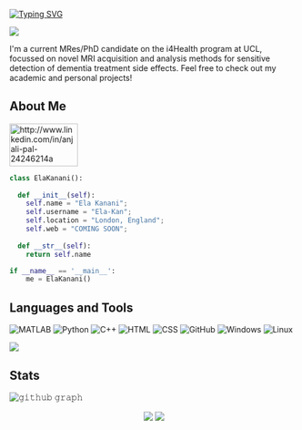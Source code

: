 [![Typing SVG](https://readme-typing-svg.herokuapp.com?font=Baloo+2&size=40&color=000000&width=397&height=69&lines=Hi!+I'm+Ela+%F0%9F%91%8B)](https://git.io/typing-svg)


![](https://komarev.com/ghpvc/?username=Ela-Kan&style=for-the-badge)

I'm a current MRes/PhD candidate on the i4Health program at UCL, focussed on novel MRI acquisition and analysis methods for sensitive detection of dementia treatment side effects. Feel free to check out my academic and personal projects!


## About Me

<a href="https://www.linkedin.com/in/ela-kanani/" target="blank"><img align="center" src="https://upload.wikimedia.org/wikipedia/commons/0/01/LinkedIn_Logo.svg" alt="http://www.linkedin.com/in/anjali-pal-24246214a" height="75" width="120" /></a>
</p>

```python
class ElaKanani():
    
  def __init__(self):
    self.name = "Ela Kanani";
    self.username = "Ela-Kan";
    self.location = "London, England";
    self.web = "COMING SOON";
  
  def __str__(self):
    return self.name

if __name__ == '__main__':
    me = ElaKanani()
```

## Languages and Tools
![MATLAB](https://img.shields.io/badge/MATLAB-3776AB?style=for-the-badge&logo=MATLAB&logoColor=white)
![Python](https://img.shields.io/badge/Python-3776AB?style=for-the-badge&logo=python&logoColor=white)
![C++](https://img.shields.io/badge/-c++-044F88?logo=c%2B%2B&style=for-the-badge)
![HTML](https://img.shields.io/badge/HTML-239120?style=for-the-badge&logo=html5&logoColor=white)
![CSS](https://img.shields.io/badge/CSS-239120?&style=for-the-badge&logo=css3&logoColor=white)
![GitHub](https://img.shields.io/badge/GitHub-100000?style=for-the-badge&logo=github&logoColor=white)
![Windows](https://img.shields.io/badge/Windows-0078D6?style=for-the-badge&logo=windows&logoColor=white)
![Linux](https://img.shields.io/badge/Linux-FCC624?style=for-the-badge&logo=linux&logoColor=black)

<img align="center" src="https://github-readme-stats.vercel.app/api/top-langs/?username=Ela-Kan&layout=default&theme=gotham&hide=html&hide_border=true&card_width=330"/></p>

## Stats

![𝚐𝚒𝚝𝚑𝚞𝚋 𝚐𝚛𝚊𝚙𝚑](https://activity-graph.herokuapp.com/graph?username=Ela-Kan&theme=react-dark&hide_border=true&area=true)

<p align="center">&nbsp;<img align="center" src="https://github-readme-stats.vercel.app/api?username=Ela-Kan&theme=gotham&show_icons=true"/>

<img align="center" src="http://github-readme-streak-stats.herokuapp.com?user=Ela-Kan&theme=gotham&hide_border=true&date_format=M%20j%5B%2C%20Y%5D" />


  





<!--
**Ela-Kan/Ela-Kan** is a ✨ _special_ ✨ repository because its `README.md` (this file) appears on your GitHub profile.

Here are some ideas to get you started:

- 🔭 I’m currently working on ...
- 🌱 I’m currently learning ...
- 👯 I’m looking to collaborate on ...
- 🤔 I’m looking for help with ...
- 💬 Ask me about ...
- 📫 How to reach me: ...
- 😄 Pronouns: ...
- ⚡ Fun fact: ...
-->
